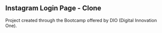 ## Instagram Login Page - Clone

Project created through the Bootcamp offered by DIO (Digital Innovation One).